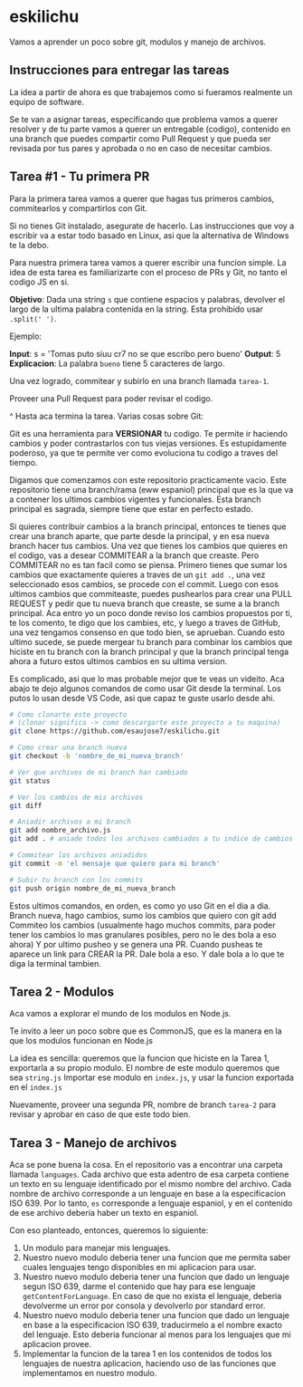 # eskilichu

Vamos a aprender un poco sobre git, modulos y manejo de archivos.

## Instrucciones para entregar las tareas

La idea a partir de ahora es que trabajemos como si fueramos realmente un equipo de software.

Se te van a asignar tareas, especificando que problema vamos a querer resolver y de tu parte vamos a querer un entregable (codigo), contenido en una branch que puedes compartir como Pull Request y que pueda ser revisada por tus pares y aprobada o no en caso de necesitar cambios.

## Tarea #1 - Tu primera PR

Para la primera tarea vamos a querer que hagas tus primeros cambios, commitearlos y compartirlos con Git.

Si no tienes Git instalado, asegurate de hacerlo. Las instrucciones que voy a escribir va a estar todo basado en Linux, asi que la alternativa de Windows te la debo.

Para nuestra primera tarea vamos a querer escribir una funcion simple. La idea de esta tarea es familiarizarte con el proceso de PRs y Git, no tanto el codigo JS en si. 

**Objetivo**: Dada una string `s` que contiene espacios y palabras, devolver el largo de la ultima palabra contenida en la string. Esta prohibido usar `.split(' ')`.

Ejemplo:

**Input**: s = 'Tomas puto siuu cr7 no se que escribo pero bueno'
**Output**: 5
**Explicacion**: La palabra `bueno` tiene 5 caracteres de largo.

Una vez logrado, commitear y subirlo en una branch llamada `tarea-1`.

Proveer una Pull Request para poder revisar el codigo.

^ Hasta aca termina la tarea. Varias cosas sobre Git:

Git es una herramienta para **VERSIONAR** tu codigo. Te permite ir haciendo cambios y poder contrastarlos con tus viejas versiones. Es estupidamente poderoso, ya que te permite ver como evoluciona tu codigo a traves del tiempo.

Digamos que comenzamos con este repositorio practicamente vacio. Este repositorio tiene una branch/rama (eww espaniol) principal que es la que va a contener los ultimos cambios vigentes y funcionales. Esta branch principal es sagrada, siempre tiene que estar en perfecto estado.

Si quieres contribuir cambios a la branch principal, entonces te tienes que crear una branch aparte, que parte desde la principal, y en esa nueva branch hacer tus cambios. Una vez que tienes los cambios que quieres en el codigo, vas a desear COMMITEAR a la branch que creaste. Pero COMMITEAR no es tan facil como se piensa. Primero tienes que sumar los cambios que exactamente quieres a traves de un `git add .`, una vez seleccionado esos cambios, se procede con el commit. Luego con esos ultimos cambios que commiteaste, puedes pushearlos para crear una PULL REQUEST y pedir que tu nueva branch que creaste, se sume a la branch principal. Aca entro yo un poco donde reviso los cambios propuestos por ti, te los comento, te digo que los cambies, etc, y luego a traves de GitHub, una vez tengamos consenso en que todo bien, se aprueban. Cuando esto ultimo sucede, se puede mergear tu branch para combinar los cambios que hiciste en tu branch con la branch principal y que la branch principal tenga ahora a futuro estos ultimos cambios en su ultima version.

Es complicado, asi que lo mas probable mejor que te veas un videito. Aca abajo te dejo algunos comandos de como usar Git desde la terminal. Los putos lo usan desde VS Code, asi que capaz te guste usarlo desde ahi.

```bash
# Como clonarte este proyecto
# (clonar significa -> como descargarte este proyecto a tu maquina)
git clone https://github.com/esaujose7/eskilichu.git

# Como crear una branch nueva
git checkout -b 'nombre_de_mi_nueva_branch'

# Ver que archivos de mi branch han cambiado
git status

# Ver los cambios de mis archivos
git diff

# Aniadir archivos a mi branch
git add nombre_archivo.js
git add . # aniade todos los archivos cambiados a tu indice de cambios

# Commitear los archivos aniadidos
git commit -m 'el mensaje que quiero para mi branch'

# Subir tu branch con los commits
git push origin nombre_de_mi_nueva_branch
```

Estos ultimos comandos, en orden, es como yo uso Git en el dia a dia.
Branch nueva, hago cambios, sumo los cambios que quiero con git add
Commiteo los cambios (usualmente hago muchos commits, para poder tener los cambios lo mas granulares posibles, pero no le des bola a eso ahora)
Y por ultimo pusheo y se genera una PR.
Cuando pusheas te aparece un link para CREAR la PR. Dale bola a eso. Y dale bola a lo que te diga la terminal tambien.

## Tarea 2 - Modulos

Aca vamos a explorar el mundo de los modulos en Node.js.

Te invito a leer un poco sobre que es CommonJS, que es la manera en la que los modulos funcionan en Node.js

La idea es sencilla: queremos que la funcion que hiciste en la Tarea 1, exportarla a su propio modulo. El nombre de este modulo queremos que sea `string.js` Importar ese modulo en `index.js`, y usar la funcion exportada en el `index.js`

Nuevamente, proveer una segunda PR, nombre de branch `tarea-2` para revisar y aprobar en caso de que este todo bien.

## Tarea 3 - Manejo de archivos

Aca se pone buena la cosa. En el repositorio vas a encontrar una carpeta llamada `languages`. Cada archivo que esta adentro de esa carpeta contiene un texto en su lenguaje identificado por el mismo nombre del archivo. Cada nombre de archivo corresponde a un lenguaje en base a la especificacion ISO 639. Por lo tanto, `es` corresponde a lenguaje espaniol, y en el contenido de ese archivo deberia haber un texto en espaniol.

Con eso planteado, entonces, queremos lo siguiente:

1. Un modulo para manejar mis lenguajes.
2. Nuestro nuevo modulo deberia tener una funcion que me permita saber cuales lenguajes tengo disponibles en mi aplicacion para usar.
3. Nuestro nuevo modulo deberia tener una funcion que dado un lenguaje segun ISO 639, darme el contenido que hay para ese lenguaje `getContentForLanguage`. En caso de que no exista el lenguaje, deberia devolverme un error por consola y devolverlo por standard error.
4. Nuestro nuevo modulo deberia tener una funcion que dado un lenguaje en base a la especificacion ISO 639, traducirmelo a el nombre exacto del lenguaje. Esto deberia funcionar al menos para los lenguajes que mi aplicacion provee.
5. Implementar la funcion de la tarea 1 en los contenidos de todos los lenguajes de nuestra aplicacion, haciendo uso de las funciones que implementamos en nuestro modulo.
